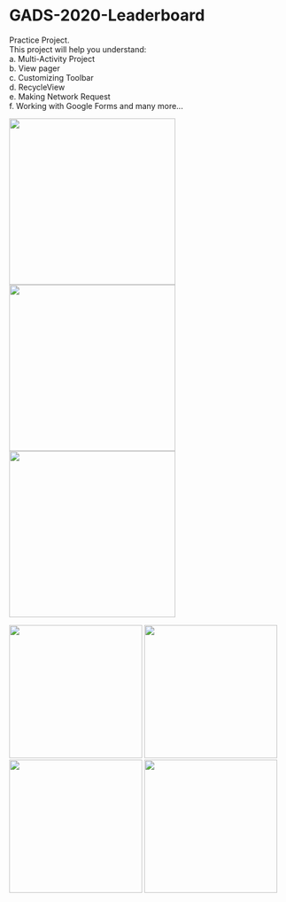 # GADS-2020-Leaderboard
Practice Project. <br>
This project will help you understand: <br>
a. Multi-Activity Project <br>
b. View pager<br>
c. Customizing Toolbar<br>
d. RecycleView<br>
e. Making Network Request<br>
f. Working with Google Forms and many more...<br>

<p float="left">
  <img src="https://user-images.githubusercontent.com/66581336/92994432-01578f80-f4f2-11ea-9552-dc42b91a8c51.jpg" width="300" />
  <img src="https://user-images.githubusercontent.com/66581336/92994437-0f0d1500-f4f2-11ea-9d46-2f9ece692f28.jpg" width="300" /> 
  <img src="https://user-images.githubusercontent.com/66581336/92994438-159b8c80-f4f2-11ea-824a-1e2aa1f9a17d.jpg" width="300" />
</p>

<p float="left">
  <img src="https://user-images.githubusercontent.com/66581336/92994448-26e49900-f4f2-11ea-9e72-5a927dbfcb34.jpg" width="240" />
  <img src="https://user-images.githubusercontent.com/66581336/92994461-3e238680-f4f2-11ea-92b7-f98b8043e427.jpg" width="240" /> 
  <img src="https://user-images.githubusercontent.com/66581336/92994465-47145800-f4f2-11ea-9757-856a066baa68.jpg" width="240" />
  <img src="https://user-images.githubusercontent.com/66581336/92994471-55627400-f4f2-11ea-82b6-49a709a93068.jpg" width="240"/>
</p>
